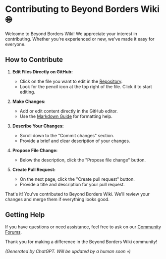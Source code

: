 # Contributing to Beyond Borders Wiki 🌐

Welcome to Beyond Borders Wiki! We appreciate your interest in contributing. Whether you're experienced or new, we've made it easy for everyone.

## How to Contribute

1. **Edit Files Directly on GitHub:**
   - Click on the file you want to edit in the [Repository](https://github.com/your-username/beyond-borders-wiki).
   - Look for the pencil icon at the top right of the file. Click it to start editing.

2. **Make Changes:**
   - Add or edit content directly in the GitHub editor.
   - Use the [Markdown Guide](https://www.markdownguide.org/extended-syntax/) for formatting help.

3. **Describe Your Changes:**
   - Scroll down to the "Commit changes" section.
   - Provide a brief and clear description of your changes.

4. **Propose File Change:**
   - Below the description, click the "Propose file change" button.

5. **Create Pull Request:**
   - On the next page, click the "Create pull request" button.
   - Provide a title and description for your pull request.

That's it! You've contributed to Beyond Borders Wiki. We'll review your changes and merge them if everything looks good.

## Getting Help

If you have questions or need assistance, feel free to ask on our [Community Forums](https://community.beyondborders.wiki/).

Thank you for making a difference in the Beyond Borders Wiki community!

*(Generated by ChatGPT. Will be updated by a human soon 💀)*